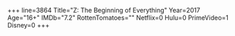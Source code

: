 +++
line=3864
Title="Z: The Beginning of Everything"
Year=2017
Age="16+"
IMDb="7.2"
RottenTomatoes=""
Netflix=0
Hulu=0
PrimeVideo=1
Disney=0
+++

